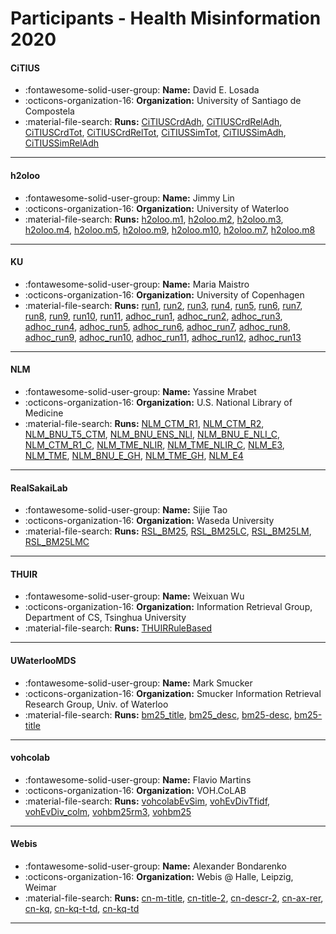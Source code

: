 # Participants - Health Misinformation 2020 

#### CiTIUS
 - :fontawesome-solid-user-group: **Name:** David E. Losada 
 - :octicons-organization-16: **Organization:** University of Santiago de Compostela
 - :material-file-search: **Runs:** [CiTIUSCrdAdh](./runs.md#citiuscrdadh), [CiTIUSCrdRelAdh](./runs.md#citiuscrdreladh), [CiTIUSCrdTot](./runs.md#citiuscrdtot), [CiTIUSCrdRelTot](./runs.md#citiuscrdreltot), [CiTIUSSimTot](./runs.md#citiussimtot), [CiTIUSSimAdh](./runs.md#citiussimadh), [CiTIUSSimRelAdh](./runs.md#citiussimreladh)

---
#### h2oloo
 - :fontawesome-solid-user-group: **Name:** Jimmy Lin
 - :octicons-organization-16: **Organization:** University of Waterloo
 - :material-file-search: **Runs:** [h2oloo.m1](./runs.md#h2oloo.m1), [h2oloo.m2](./runs.md#h2oloo.m2), [h2oloo.m3](./runs.md#h2oloo.m3), [h2oloo.m4](./runs.md#h2oloo.m4), [h2oloo.m5](./runs.md#h2oloo.m5), [h2oloo.m9](./runs.md#h2oloo.m9), [h2oloo.m10](./runs.md#h2oloo.m10), [h2oloo.m7](./runs.md#h2oloo.m7), [h2oloo.m8](./runs.md#h2oloo.m8)

---
#### KU
 - :fontawesome-solid-user-group: **Name:** Maria Maistro
 - :octicons-organization-16: **Organization:** University of Copenhagen
 - :material-file-search: **Runs:** [run1](./runs.md#run1), [run2](./runs.md#run2), [run3](./runs.md#run3), [run4](./runs.md#run4), [run5](./runs.md#run5), [run6](./runs.md#run6), [run7](./runs.md#run7), [run8](./runs.md#run8), [run9](./runs.md#run9), [run10](./runs.md#run10), [run11](./runs.md#run11), [adhoc_run1](./runs.md#adhoc_run1), [adhoc_run2](./runs.md#adhoc_run2), [adhoc_run3](./runs.md#adhoc_run3), [adhoc_run4](./runs.md#adhoc_run4), [adhoc_run5](./runs.md#adhoc_run5), [adhoc_run6](./runs.md#adhoc_run6), [adhoc_run7](./runs.md#adhoc_run7), [adhoc_run8](./runs.md#adhoc_run8), [adhoc_run9](./runs.md#adhoc_run9), [adhoc_run10](./runs.md#adhoc_run10), [adhoc_run11](./runs.md#adhoc_run11), [adhoc_run12](./runs.md#adhoc_run12), [adhoc_run13](./runs.md#adhoc_run13)

---
#### NLM
 - :fontawesome-solid-user-group: **Name:** Yassine Mrabet
 - :octicons-organization-16: **Organization:** U.S. National Library of Medicine
 - :material-file-search: **Runs:** [NLM_CTM_R1](./runs.md#nlm_ctm_r1), [NLM_CTM_R2](./runs.md#nlm_ctm_r2), [NLM_BNU_T5_CTM](./runs.md#nlm_bnu_t5_ctm), [NLM_BNU_ENS_NLI](./runs.md#nlm_bnu_ens_nli), [NLM_BNU_E_NLI_C](./runs.md#nlm_bnu_e_nli_c), [NLM_CTM_R1_C](./runs.md#nlm_ctm_r1_c), [NLM_TME_NLIR](./runs.md#nlm_tme_nlir), [NLM_TME_NLIR_C](./runs.md#nlm_tme_nlir_c), [NLM_E3](./runs.md#nlm_e3), [NLM_TME](./runs.md#nlm_tme), [NLM_BNU_E_GH](./runs.md#nlm_bnu_e_gh), [NLM_TME_GH](./runs.md#nlm_tme_gh), [NLM_E4](./runs.md#nlm_e4)

---
#### RealSakaiLab
 - :fontawesome-solid-user-group: **Name:** Sijie Tao
 - :octicons-organization-16: **Organization:** Waseda University
 - :material-file-search: **Runs:** [RSL_BM25](./runs.md#rsl_bm25), [RSL_BM25LC](./runs.md#rsl_bm25lc), [RSL_BM25LM](./runs.md#rsl_bm25lm), [RSL_BM25LMC](./runs.md#rsl_bm25lmc)

---
#### THUIR
 - :fontawesome-solid-user-group: **Name:** Weixuan Wu
 - :octicons-organization-16: **Organization:** Information Retrieval Group, Department of CS, Tsinghua University
 - :material-file-search: **Runs:** [THUIRRuleBased](./runs.md#thuirrulebased)

---
#### UWaterlooMDS
 - :fontawesome-solid-user-group: **Name:** Mark Smucker
 - :octicons-organization-16: **Organization:** Smucker Information Retrieval Research Group, Univ. of Waterloo
 - :material-file-search: **Runs:** [bm25_title](./runs.md#bm25_title), [bm25_desc](./runs.md#bm25_desc), [bm25-desc](./runs.md#bm25-desc), [bm25-title](./runs.md#bm25-title)

---
#### vohcolab
 - :fontawesome-solid-user-group: **Name:** Flavio Martins
 - :octicons-organization-16: **Organization:** VOH.CoLAB
 - :material-file-search: **Runs:** [vohcolabEvSim](./runs.md#vohcolabevsim), [vohEvDivTfidf](./runs.md#vohevdivtfidf), [vohEvDiv_colm](./runs.md#vohevdiv_colm), [vohbm25rm3](./runs.md#vohbm25rm3), [vohbm25](./runs.md#vohbm25)

---
#### Webis
 - :fontawesome-solid-user-group: **Name:** Alexander Bondarenko
 - :octicons-organization-16: **Organization:** Webis  @ Halle, Leipzig, Weimar
 - :material-file-search: **Runs:** [cn-m-title](./runs.md#cn-m-title), [cn-title-2](./runs.md#cn-title-2), [cn-descr-2](./runs.md#cn-descr-2), [cn-ax-rer](./runs.md#cn-ax-rer), [cn-kq](./runs.md#cn-kq), [cn-kq-t-td](./runs.md#cn-kq-t-td), [cn-kq-td](./runs.md#cn-kq-td)

---
